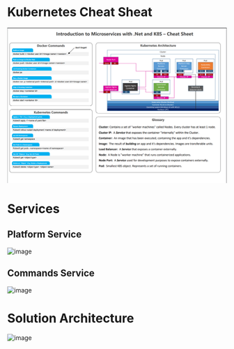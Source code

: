 # Kubernetes Cheat Sheat

![Kubernetes Cheat Sheet](./Guides/K8s_cheatsheet.png)


# Services

## Platform Service

![image](https://user-images.githubusercontent.com/34960418/171432464-3527ae61-18f1-4fef-b8ed-f408c6cf5b75.png)


## Commands Service

![image](https://user-images.githubusercontent.com/34960418/171433242-f86ad0c6-cc2c-4309-aa2b-bdf486346bc6.png)


# Solution Architecture

![image](https://user-images.githubusercontent.com/34960418/171434238-286ebdf6-15e3-42da-a1b0-06d99c131c90.png)

